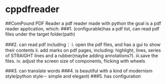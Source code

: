 # cppdfreader
##ComPound PDF Reader
a pdf reader made with python
the goal is a pdf reader application, which:
###1. (configurable)has a pdf list, can read pdf files under the target folder(path)

###2. can read pdf including：
   i.  open the pdf files, and has a gui to show their contents
   ii. add marks on pdf pages, including: highlight, lines, series of STRAIGHT lines and a rubber(maybe adding annotations?).
   iii.save the files.
   iv. adjust the screen size of components, flicking with wheels

###3. can translate words
###4. is beautiful with a kind of modernism style(python style-- simple and elegant)
###5. has configuration

